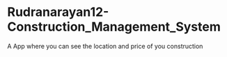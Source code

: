 # Rudranarayan12-Construction_Management_System
A App where you can see the location and price of you construction
